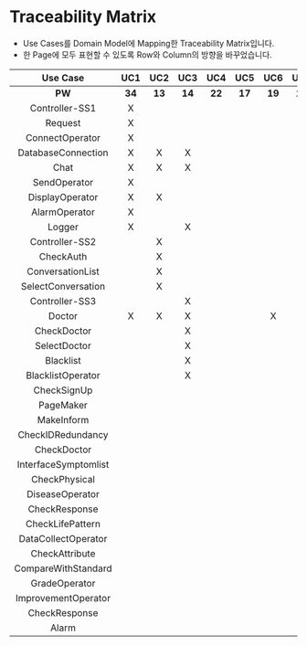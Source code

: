# Traceability Matrix
- Use Cases를 Domain Model에 Mapping한 Traceability Matrix입니다.
- 한 Page에 모두 표현할 수 있도록 Row와 Column의 방향을 바꾸었습니다.

| **Use Case** | **UC1** | **UC2** | **UC3** | **UC4** | **UC5** | **UC6** | **UC7** | **UC8** | **UC9** | **UC10** |
|:------------:|:-------:|:-------:|:-------:|:-------:|:-------:|:-------:|:-------:|:-------:|:-------:|:--------:|
| **PW** | **34** | **13** | **14** | **22** | **17** | **19** | **18** | **8** | **11** | **20** |
| Controller-SS1 | X | | | | | | | | | |
| Request | X | | | | | | | | | |
| ConnectOperator | X | | | | | | | | | |
| DatabaseConnection | X | X | X | | | | X | X | X | X |
| Chat | X | X | X | | | | | | | |
| SendOperator | X | | | | | | | | | |
| DisplayOperator | X | X | | | | | | | | |
| AlarmOperator | X | | | | | | | | | |
| Logger | X | | X | | | | | | | |
| Controller-SS2 | | X | | | | | | | | |
| CheckAuth | | X | | | | | | | | |
| ConversationList | | X | | | | | | | | |
| SelectConversation | | X | | | | | | | | |
| Controller-SS3 | | | X | | | | | | | |
| Doctor | X | X | X | | | X | | | | |
| CheckDoctor | | | X | | | | | | | |
| SelectDoctor | | | X | | | | | | | |
| Blacklist | | | X | | | | | | | |
| BlacklistOperator | | | X | | | | | | | |
| CheckSignUp | | | | | | | X | | | |
| PageMaker | | | | | | | X | X | X | X |
| MakeInform | | | | | | | X | X | | X |
| CheckIDRedundancy | | | | | | | X | | | |
| CheckDoctor | | | | | | | X | | | |
| InterfaceSymptomlist| | | | | | | | X | | |
| CheckPhysical | | | | | | | | X | | |
| DiseaseOperator | | | | | | | | X | | |
| CheckResponse | | | | | | | | X | | |
| CheckLifePattern | | | | | | | | | X | |
| DataCollectOperator | | | | | | | | | X | |
| CheckAttribute | | | | | | | | | X | |
| CompareWithStandard | | | | | | | | | X | |
| GradeOperator | | | | | | | | | X | |
| ImprovementOperator | | | | | | | | | X | |
| CheckResponse | | | | | | | | | | X |
| Alarm | | | | | | | | | | X |

